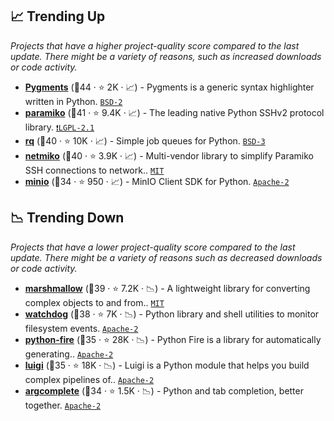 ## 📈 Trending Up

_Projects that have a higher project-quality score compared to the last update. There might be a variety of reasons, such as increased downloads or code activity._

- <b><a href="https://github.com/pygments/pygments">Pygments</a></b> (🥇44 ·  ⭐ 2K · 📈) - Pygments is a generic syntax highlighter written in Python. <code><a href="http://bit.ly/3rqEWVr">BSD-2</a></code>
- <b><a href="https://github.com/paramiko/paramiko">paramiko</a></b> (🥈41 ·  ⭐ 9.4K · 📈) - The leading native Python SSHv2 protocol library. <code><a href="https://tldrlegal.com/search?q=LGPL-2.1">❗️LGPL-2.1</a></code>
- <b><a href="https://github.com/rq/rq">rq</a></b> (🥈40 ·  ⭐ 10K · 📈) - Simple job queues for Python. <code><a href="http://bit.ly/3aKzpTv">BSD-3</a></code>
- <b><a href="https://github.com/ktbyers/netmiko">netmiko</a></b> (🥈40 ·  ⭐ 3.9K · 📈) - Multi-vendor library to simplify Paramiko SSH connections to network.. <code><a href="http://bit.ly/34MBwT8">MIT</a></code>
- <b><a href="https://github.com/minio/minio-py">minio</a></b> (🥈34 ·  ⭐ 950 · 📈) - MinIO Client SDK for Python. <code><a href="http://bit.ly/3nYMfla">Apache-2</a></code>

## 📉 Trending Down

_Projects that have a lower project-quality score compared to the last update. There might be a variety of reasons such as decreased downloads or code activity._

- <b><a href="https://github.com/marshmallow-code/marshmallow">marshmallow</a></b> (🥈39 ·  ⭐ 7.2K · 📉) - A lightweight library for converting complex objects to and from.. <code><a href="http://bit.ly/34MBwT8">MIT</a></code>
- <b><a href="https://github.com/gorakhargosh/watchdog">watchdog</a></b> (🥈38 ·  ⭐ 7K · 📉) - Python library and shell utilities to monitor filesystem events. <code><a href="http://bit.ly/3nYMfla">Apache-2</a></code>
- <b><a href="https://github.com/google/python-fire">python-fire</a></b> (🥈35 ·  ⭐ 28K · 📉) - Python Fire is a library for automatically generating.. <code><a href="http://bit.ly/3nYMfla">Apache-2</a></code>
- <b><a href="https://github.com/spotify/luigi">luigi</a></b> (🥈35 ·  ⭐ 18K · 📉) - Luigi is a Python module that helps you build complex pipelines of.. <code><a href="http://bit.ly/3nYMfla">Apache-2</a></code>
- <b><a href="https://github.com/kislyuk/argcomplete">argcomplete</a></b> (🥈34 ·  ⭐ 1.5K · 📉) - Python and tab completion, better together. <code><a href="http://bit.ly/3nYMfla">Apache-2</a></code>

